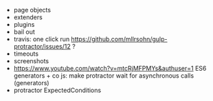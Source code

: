 * page objects
* extenders
* plugins
* bail out
* travis: one click run https://github.com/mllrsohn/gulp-protractor/issues/12 ?
* timeouts
* screenshots
* https://www.youtube.com/watch?v=mtcRjMFPMYs&authuser=1 ES6 generators + co js: make protractor wait for asynchronous calls (generators)
* protractor ExpectedConditions
